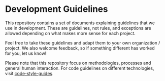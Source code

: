# Development Guidelines

This repository contains a set of documents explaining guidelines that we use in development. These are guidelines, not rules, and exceptions are allowed depending on what makes more sense for each project.

Feel free to take these guidelines and adapt them to your own organization / project. We also welcome feedback, so if something different has worked for you, let us know!

Please note that this repository focus on methodologies, processes and general human interaction. For code guidelines on different technologies, visit [code-style-guides](https://github.com/MakingSense/code-style-guides).
